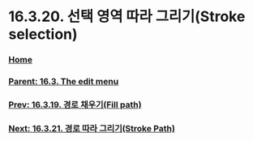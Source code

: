 # 16.3.20. 선택 영역 따라 그리기(Stroke selection)

### [Home](./00-home.md)
### [Parent: 16.3. The edit menu](./16-03-00-the-edit-menu.md)
### [Prev: 16.3.19. 경로 채우기(Fill path)](./16-03-19-fill_path.md)
### [Next: 16.3.21. 경로 따라 그리기(Stroke Path)](./16-03-21-stroke-path.md)
